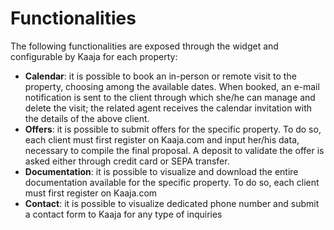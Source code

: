 # Functionalities

The following functionalities are exposed through the widget and configurable by Kaaja for each property:

* **Calendar**: it is possible to book an in-person or remote visit to the property, choosing among the available dates. When booked, an e-mail notification is sent to the client through which she/he can manage and delete the visit; the related agent receives the calendar invitation with the details of the above client.
* **Offers**: it is possible to submit offers for the specific property. To do so, each client must first register on Kaaja.com and input her/his data, necessary to compile the final proposal. A deposit to validate the offer is asked either through credit card or SEPA transfer.
* **Documentation**: it is possible to visualize and download the entire documentation available for the specific property. To do so, each client must first register on Kaaja.com
* **Contact**: it is possible to visualize dedicated phone number and submit a contact form to Kaaja for any type of inquiries
